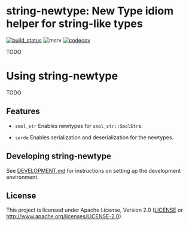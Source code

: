 # string-newtype: New Type idiom helper for string-like types

[![build_status][]](https://github.com/aborgna/string-newtype/actions)
![msrv][]
[![codecov][]](https://codecov.io/gh/aborgna/string-newtype)

  [build_status]: https://github.com/aborgna/hugr/workflows/Continuous%20integration/badge.svg?branch=main
  [msrv]: https://img.shields.io/badge/rust-1.75.0%2B-blue.svg
  [codecov]: https://img.shields.io/codecov/c/gh/aborgna/string-newtype?logo=codecov

TODO

# Using string-newtype

TODO

## Features

- `smol_str`
  Enables newtypes for `smol_str::SmolStr`s.

- `serde`
  Enables serialization and deserialization for the newtypes.

## Developing string-newtype

See [DEVELOPMENT.md](DEVELOPMENT.md) for instructions on setting up the development environment.

## License

This project is licensed under Apache License, Version 2.0 ([LICENSE][] or http://www.apache.org/licenses/LICENSE-2.0).

  [LICENSE]: LICENCE
